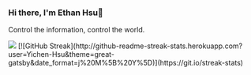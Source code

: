 ### Hi there, I'm Ethan Hsu👋

Control the information, control the world.


<img src="https://github-readme-stats.vercel.app/api?username=yichen-hsu&&show_icons=true&title_color=ffed4f&icon_color=ffed4f&text_color=daf7dc&bg_color=151515">
[![GitHub Streak](http://github-readme-streak-stats.herokuapp.com?user=Yichen-Hsu&theme=great-gatsby&date_format=j%20M%5B%20Y%5D)](https://git.io/streak-stats)

<!--
**Yichen-Hsu/Yichen-Hsu** is a ✨ _special_ ✨ repository because its `README.md` (this file) appears on your GitHub profile.

Here are some ideas to get you started:

- 🔭 I’m currently working on ...
- 🌱 I’m currently learning ...
- 👯 I’m looking to collaborate on ...
- 🤔 I’m looking for help with ...
- 💬 Ask me about ...
- 📫 How to reach me: ...
- 😄 Pronouns: ...
- ⚡ Fun fact: ...
-->
